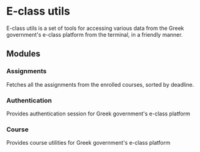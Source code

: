 # E-class utils 

E-class utils is a set of tools for accessing various data from the Greek government's e-class platform from the terminal, in a friendly manner.

## Modules

### Assignments
Fetches all the assignments from the enrolled courses, sorted by deadline.

### Authentication
Provides authentication session for Greek government's e-class platform

### Course
Provides course utilities for Greek government's e-class platform
